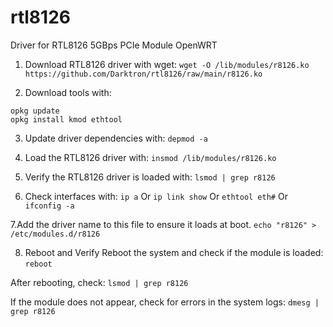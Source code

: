 # rtl8126
Driver for RTL8126 5GBps PCIe Module OpenWRT

1. Download RTL8126 driver with wget:
```wget -O /lib/modules/r8126.ko https://github.com/Darktron/rtl8126/raw/main/r8126.ko```

2. Download tools with:
```
opkg update
opkg install kmod ethtool
```

3. Update driver dependencies with:
```depmod -a```

4. Load the RTL8126 driver with:
```insmod /lib/modules/r8126.ko```

5. Verify the RTL8126 driver is loaded with:
```lsmod | grep r8126```

6. Check interfaces with:
```ip a```
Or
```ip link show```
Or
```ethtool eth#```
Or
```ifconfig -a```

7.Add the driver name to this file to ensure it loads at boot.
```echo "r8126" > /etc/modules.d/r8126```

8. Reboot and Verify
Reboot the system and check if the module is loaded:
```reboot```

After rebooting, check:
```lsmod | grep r8126```

If the module does not appear, check for errors in the system logs:
```dmesg | grep r8126```
